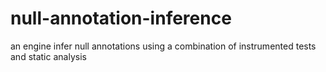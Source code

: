 # null-annotation-inference
an engine infer null annotations using a combination of instrumented tests and static analysis
